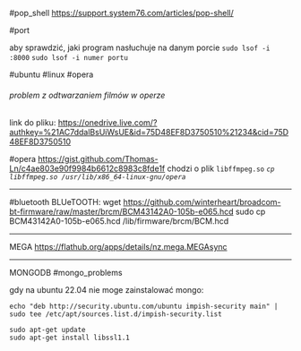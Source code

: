 #pop_shell
https://support.system76.com/articles/pop-shell/



#port 

aby sprawdzić, jaki program nasłuchuje na danym porcie 
`sudo lsof -i :8000`
`sudo lsof -i numer portu`
   


#ubuntu #linux #opera
###### problem z odtwarzaniem filmów w operze

link do pliku: https://onedrive.live.com/?authkey=%21AC7ddalBsUiWsUE&id=75D48EF8D3750510%21234&cid=75D48EF8D3750510

#opera
https://gist.github.com/Thomas-Ln/c4ae803e90f9984b6612c8983c8fde1f
chodzi o plik `libffmpeg.so`
*`cp libffmpeg.so /usr/lib/x86_64-linux-gnu/opera`* 


---
#bluetooth 
BLUeTOOTH:
wget https://github.com/winterheart/broadcom-bt-firmware/raw/master/brcm/BCM43142A0-105b-e065.hcd
sudo cp BCM43142A0-105b-e065.hcd /lib/firmware/brcm/BCM.hcd


---
MEGA
https://flathub.org/apps/details/nz.mega.MEGAsync

---
MONGODB
#mongo_problems

gdy na ubuntu 22.04 nie moge zainstalować mongo:
```shell
echo "deb http://security.ubuntu.com/ubuntu impish-security main" | sudo tee /etc/apt/sources.list.d/impish-security.list

sudo apt-get update
sudo apt-get install libssl1.1

```

